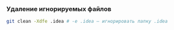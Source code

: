 ### Удаление игнорируемых файлов
```bash
git clean -Xdfe .idea # -e .idea — игнорировать папку .idea
```
